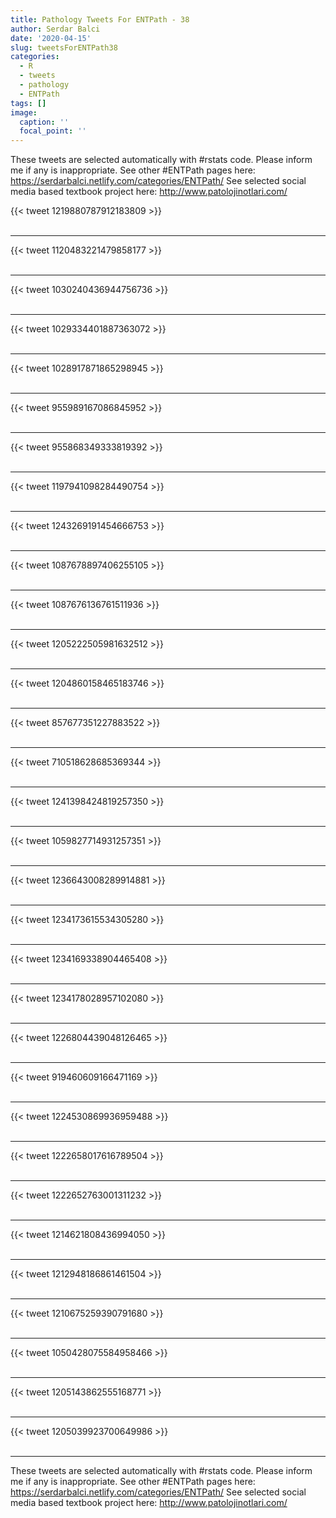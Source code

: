 ```yaml
---
title: Pathology Tweets For ENTPath - 38
author: Serdar Balci
date: '2020-04-15'
slug: tweetsForENTPath38
categories:
  - R
  - tweets
  - pathology
  - ENTPath
tags: []
image:
  caption: ''
  focal_point: ''
---
```



These tweets are selected automatically with #rstats code. Please inform me if any is inappropriate.
See other #ENTPath pages here: https://serdarbalci.netlify.com/categories/ENTPath/ 
See selected social media based textbook project here: http://www.patolojinotlari.com/

{{< tweet 1219880787912183809 >}}
<br>
<br>
<hr>
{{< tweet 1120483221479858177 >}}
<br>
<br>
<hr>
{{< tweet 1030240436944756736 >}}
<br>
<br>
<hr>
{{< tweet 1029334401887363072 >}}
<br>
<br>
<hr>
{{< tweet 1028917871865298945 >}}
<br>
<br>
<hr>
{{< tweet 955989167086845952 >}}
<br>
<br>
<hr>
{{< tweet 955868349333819392 >}}
<br>
<br>
<hr>
{{< tweet 1197941098284490754 >}}
<br>
<br>
<hr>
{{< tweet 1243269191454666753 >}}
<br>
<br>
<hr>
{{< tweet 1087678897406255105 >}}
<br>
<br>
<hr>
{{< tweet 1087676136761511936 >}}
<br>
<br>
<hr>
{{< tweet 1205222505981632512 >}}
<br>
<br>
<hr>
{{< tweet 1204860158465183746 >}}
<br>
<br>
<hr>
{{< tweet 857677351227883522 >}}
<br>
<br>
<hr>
{{< tweet 710518628685369344 >}}
<br>
<br>
<hr>
{{< tweet 1241398424819257350 >}}
<br>
<br>
<hr>
{{< tweet 1059827714931257351 >}}
<br>
<br>
<hr>
{{< tweet 1236643008289914881 >}}
<br>
<br>
<hr>
{{< tweet 1234173615534305280 >}}
<br>
<br>
<hr>
{{< tweet 1234169338904465408 >}}
<br>
<br>
<hr>
{{< tweet 1234178028957102080 >}}
<br>
<br>
<hr>
{{< tweet 1226804439048126465 >}}
<br>
<br>
<hr>
{{< tweet 919460609166471169 >}}
<br>
<br>
<hr>
{{< tweet 1224530869936959488 >}}
<br>
<br>
<hr>
{{< tweet 1222658017616789504 >}}
<br>
<br>
<hr>
{{< tweet 1222652763001311232 >}}
<br>
<br>
<hr>
{{< tweet 1214621808436994050 >}}
<br>
<br>
<hr>
{{< tweet 1212948186861461504 >}}
<br>
<br>
<hr>
{{< tweet 1210675259390791680 >}}
<br>
<br>
<hr>
{{< tweet 1050428075584958466 >}}
<br>
<br>
<hr>
{{< tweet 1205143862555168771 >}}
<br>
<br>
<hr>
{{< tweet 1205039923700649986 >}}
<br>
<br>
<hr>


These tweets are selected automatically with #rstats code. Please inform me if any is inappropriate.
See other #ENTPath pages here: https://serdarbalci.netlify.com/categories/ENTPath/ 
See selected social media based textbook project here: http://www.patolojinotlari.com/
